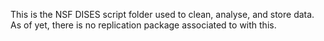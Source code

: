 This is the NSF DISES script folder used to clean, analyse, and store data. As of yet, there is no replication package associated to with this. 
